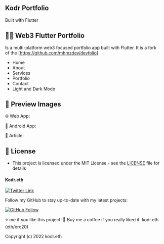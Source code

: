 ## Kodr Portfolio

Built with Flutter
<br>

<div align="center">

</div>

## 🧑‍💻 Web3 Flutter Portfolio
Is a multi-platform web3 focused portfolio app built with Flutter. It is a fork of the [https://github.com/mhmzdev/devfolio]
- Home
- About
- Services
- Portfolio
- Contact
- Light and Dark Mode

## 🔗 Preview Images

🌐 Web App:

📱 Android App: 

📙 Article: 


## 🔑 License
- This project is licensed under the MIT License - see the [LICENSE](LICENSE.md) file for details

#### Kodr.eth
[![Twitter Link](https://img.shields.io/badge/Connect-Brad-blue.svg?logo=twitter&longCache=true&style=social&label=Connect
)](https://www.twitter.com/kodr_eth)

Follow my GitHub to stay up-to-date with my latest projects:

[![GitHub Follow](https://img.shields.io/badge/Connect-Brad-blue.svg?logo=Github&longCache=true&style=social&label=Follow)](https://github.com/BradMyrick)

⭐ me if you like this project!
🧋 Buy me a coffee if you really liked it. kodr.eth (eth/erc20)


Copyright (c) 2022 kodr.eth
